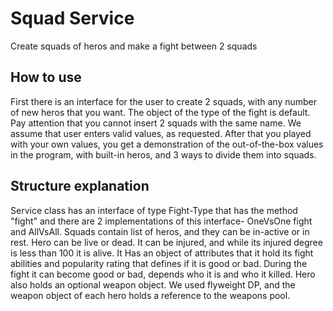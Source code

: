 # Squad Service
Create squads of heros and make a fight between 2 squads

## How to use
First there is an interface for the user to create 2 squads, with any number of 
new heros that you want. The object of the type of the fight is default.
Pay attention that you cannot insert 2 squads with the same name.
We assume that user enters valid values, as requested.
After that you played with your own values, you get a demonstration of the 
out-of-the-box values in the program, with built-in heros, and 3 ways to divide 
them into squads.
## Structure explanation
Service class has an interface of type Fight-Type that has the method "fight" 
and there are 2 implementations of this interface- OneVsOne fight and AllVsAll.
Squads contain list of heros, and they can be in-active or in rest.
Hero can be live or dead. It can be injured, and while its injured degree is 
less than 100 it is alive. It Has an object of attributes that it hold its
fight abilities and popularity rating that defines if it is good or bad.
During the fight it can become good or bad, depends who it is and who it killed.
Hero also holds an optional weapon object. We used flyweight DP, and the weapon
object of each hero holds a reference to the weapons pool.